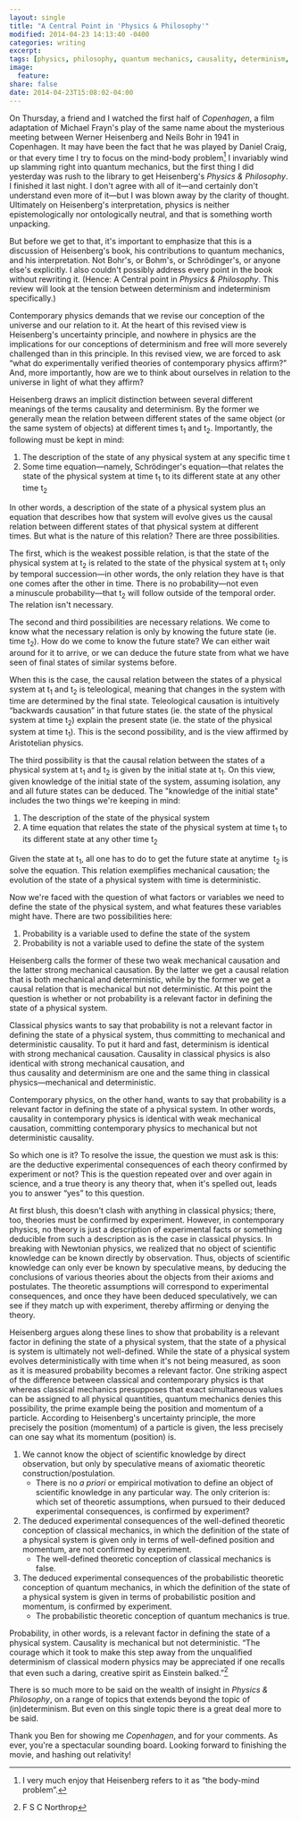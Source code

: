 ```yaml
---
layout: single
title: "A Central Point in 'Physics & Philosophy'"
modified: 2014-04-23 14:13:40 -0400
categories: writing
excerpt:
tags: [physics, philosophy, quantum mechanics, causality, determinism, Werner Heisenberg]
image:
  feature:
share: false
date: 2014-04-23T15:08:02-04:00
---
```


On Thursday, a friend and I watched the first half of _Copenhagen_, a film adaptation of Michael Frayn's play of the same name about the mysterious meeting between Werner Heisenberg and Neils Bohr in 1941 in Copenhagen. It may have been the fact that he was played by Daniel Craig, or that every time I try to focus on the mind-body problem[^1] I invariably wind up slamming right into quantum mechanics, but the first thing I did yesterday was rush to the library to get Heisenberg's _Physics & Philosophy_. I finished it last night. I don't agree with all of it—and certainly don't understand even more of it—but I was blown away by the clarity of thought. Ultimately on Heisenberg's interpretation, physics is neither epistemologically nor ontologically neutral, and that is something worth unpacking.

But before we get to that, it's important to emphasize that this is a discussion of Heisenberg's book, his contributions to quantum mechanics, and his interpretation. Not Bohr's, or Bohm's, or Schrödinger's, or anyone else's explicitly. I also couldn't possibly address every point in the book without rewriting it. (Hence: A Central point in _Physics & Philosophy_. This review will look at the tension between determinism and indeterminism specifically.)

Contemporary physics demands that we revise our conception of the universe and our relation to it. At the heart of this revised view is Heisenberg's uncertainty principle, and nowhere in physics are the implications for our conceptions of determinism and free will more severely challenged than in this principle. In this revised view, we are forced to ask “what do experimentally verified theories of contemporary physics affirm?” And, more importantly, how are we to think about ourselves in relation to the universe in light of what they affirm?

Heisenberg draws an implicit distinction between several different meanings of the terms causality and determinism. By the former we generally mean the relation between different states of the same object (or the same system of objects) at different times t<sub>1</sub> and t<sub>2</sub>. Importantly, the following must be kept in mind: 

1. The description of the state of any physical system at any specific time t
2. Some time equation—namely, Schrödinger's equation—that relates the state of the physical system at time t<sub>1</sub> to its different state at any other time t<sub>2</sub>

In other words, a description of the state of a physical system plus an equation that describes how that system will evolve gives us the causal relation between different states of that physical system at different times. But what is the nature of this relation? There are three possibilities.

The first, which is the weakest possible relation, is that the state of the physical system at t<sub>2</sub> is related to the state of the physical system at t<sub>1</sub> only by temporal succession—in other words, the only relation they have is that one comes after the other in time. There is no probability—not even a minuscule probability—that t<sub>2</sub> will follow outside of the temporal order. The relation isn't necessary.

The second and third possibilities are necessary relations. We come to know what the necessary relation is only by knowing the future state (ie. time t<sub>2</sub>). How do we come to know the future state? We can either wait around for it to arrive, or we can deduce the future state from what we have seen of final states of similar systems before.

When this is the case, the causal relation between the states of a physical system at t<sub>1</sub> and t<sub>2</sub> is teleological, meaning that changes in the system with time are determined by the final state. Teleological causation is intuitively “backwards causation” in that future states (ie. the state of the physical system at time t<sub>2</sub>) explain the present state (ie. the state of the physical system at time t<sub>1</sub>). This is the second possibility, and is the view affirmed by Aristotelian physics.

The third possibility is that the causal relation between the states of a physical system at t<sub>1</sub> and t<sub>2</sub> is given by the initial state at t<sub>1</sub>. On this view, given knowledge of the initial state of the system, assuming isolation, any and all future states can be deduced. The "knowledge of the initial state" includes the two things we're keeping in mind: 

1. The description of the state of the physical system
2. A time equation that relates the state of the physical system at time t<sub>1</sub> to its different state at any other time t<sub>2</sub> 

Given the state at t<sub>1</sub>, all one has to do to get the future state at anytime  t<sub>2</sub> is solve the equation. This relation exemplifies mechanical causation; the evolution of the state of a physical system with time is deterministic.

Now we're faced with the question of what factors or variables we need to define the state of the physical system, and what features these variables might have. There are two possibilities here:

1. Probability is a variable used to define the state of the system
2. Probability is not a variable used to define the state of the system 

Heisenberg calls the former of these two weak mechanical causation and the latter strong mechanical causation. By the latter we get a causal relation that is both mechanical and deterministic, while by the former we get a causal relation that is mechanical but not deterministic. At this point the question is whether or not probability is a relevant factor in defining the state of a physical system.

Classical physics wants to say that probability is not a relevant factor in defining the state of a physical system, thus committing to mechanical and deterministic causality. To put it hard and fast, determinism is identical with strong mechanical causation. Causality in classical physics is also identical with strong mechanical causation, and thus causality and determinism are one and the same thing in classical physics—mechanical and deterministic.

Contemporary physics, on the other hand, wants to say that probability is a relevant factor in defining the state of a physical system. In other words, causality in contemporary physics is identical with weak mechanical causation, committing contemporary physics to mechanical but not deterministic causality.

So which one is it? To resolve the issue, the question we must ask is this: are the deductive experimental consequences of each theory confirmed by experiment or not? This is the question repeated over and over again in science, and a true theory is any theory that, when it's spelled out, leads you to answer “yes” to this question.

At first blush, this doesn't clash with anything in classical physics; there, too, theories must be confirmed by experiment. However, in contemporary physics, no theory is just a description of experimental facts or something deducible from such a description as is the case in classical physics. In breaking with Newtonian physics, we realized that no object of scientific knowledge can be known directly by observation. Thus, objects of scientific knowledge can only ever be known by speculative means, by deducing the conclusions of various theories about the objects from their axioms and postulates. The theoretic assumptions will correspond to experimental consequences, and once they have been deduced speculatively, we can see if they match up with experiment, thereby affirming or denying the theory.

Heisenberg argues along these lines to show that probability is a relevant factor in defining the state of a physical system, that the state of a physical is system is ultimately not well-defined. While the state of a physical system evolves deterministically with time when it's not being measured, as soon as it is measured probability becomes a relevant factor. One striking aspect of the difference between classical and contemporary physics is that whereas classical mechanics presupposes that exact simultaneous values can be assigned to all physical quantities, quantum mechanics denies this possibility, the prime example being the position and momentum of a particle. According to Heisenberg's uncertainty principle, the more precisely the position (momentum) of a particle is given, the less precisely can one say what its momentum (position) is.

1. We cannot know the object of scientific knowledge by direct observation, but only by speculative means of axiomatic theoretic construction/postulation.
    * There is no _a priori_ or empirical motivation to define an object of scientific knowledge in any particular way. The only criterion is: which set of theoretic assumptions, when pursued to their deduced experimental consequences, is confirmed by experiment?
2. The deduced experimental consequences of the well-defined theoretic conception of classical mechanics, in which the definition of the state of a physical system is given only in terms of well-defined position and momentum, are not confirmed by experiment.
    * The well-defined theoretic conception of classical mechanics is false.
3. The deduced experimental consequences of the probabilistic theoretic conception of quantum mechanics, in which the definition of the state of a physical system is given in terms of probabilistic position and momentum, is confirmed by experiment.
    * The probabilistic theoretic conception of quantum mechanics is true.

Probability, in other words, is a relevant factor in defining the state of a physical system. Causality is mechanical but not deterministic. “The courage which it took to make this step away from the unqualified determinism of classical modern physics may be appreciated if one recalls that even such a daring, creative spirit as Einstein balked.”[^2]

There is so much more to be said on the wealth of insight in _Physics & Philosophy_, on a range of topics that extends beyond the topic of (in)determinism. But even on this single topic there is a great deal more to be said. 

Thank you Ben for showing me _Copenhagen_, and for your comments. As ever, you're a spectacular sounding board. Looking forward to finishing the movie, and hashing out relativity!

[^1]: I very much enjoy that Heisenberg refers to it as “the body-mind problem”.
[^2]: F S C Northrop
